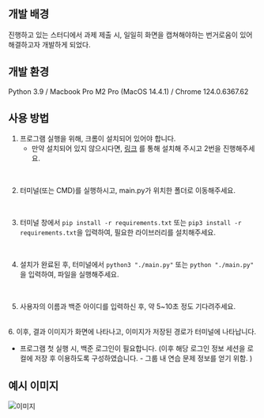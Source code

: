 ## 개발 배경 
진행하고 있는 스터디에서 과제 제출 시, 일일히 화면을 캡쳐해야하는 번거로움이 있어 해결하고자 개발하게 되었다. 

## 개발 환경
Python 3.9 / Macbook Pro M2 Pro (MacOS 14.4.1) / Chrome 124.0.6367.62 

## 사용 방법 
1. 프로그램 실행을 위해, 크롬이 설치되어 있어야 합니다.
   - 만약 설치되어 있지 않으시다면, [링크](https://www.google.com/chrome/) 를 통해 설치해 주시고 2번을 진행해주세요. 
<br>

2. 터미널(또는 CMD)를 실행하시고, main.py가 위치한 폴더로 이동해주세요. 
<br>

3. 터미널 창에서 `pip install -r requirements.txt` 또는 `pip3 install -r requirements.txt`을 입력하여, 필요한 라이브러리를 설치해주세요. 
<br>

4. 설치가 완료된 후,  터미널에서  `python3 "./main.py"` 또는 `python "./main.py"` 을 입력하여, 파일을 실행해주세요. 
<br>

5. 사용자의 이름과 백준 아이디를 입력하신 후, 약 5~10초 정도 기다려주세요. 
<br>
6. 이후, 결과 이미지가 화면에 나타나고, 이미지가 저장된 경로가 터미널에 나타납니다.

* 프로그램 첫 실행 시, 백준 로그인이 필요합니다. (이후 해당 로그인 정보 세션을 로컬에 저장 후 이용하도록 구성하였습니다. - 그룹 내 연습 문제 정보를 얻기 위함. )

## 예시 이미지 
![이미지](https://github.com/lmy6268/boj_weekly_challenge_capture_crawler/assets/70847610/f715bfc3-71e1-4300-9b1a-1983daf77fe5)

